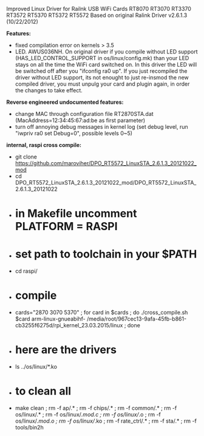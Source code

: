 Improved Linux Driver for Railnk USB WiFi Cards RT8070 RT3070 RT3370 RT3572 RT5370 RT5372 RT5572
Based on original Ralink Driver v2.6.1.3 (10/22/2012)

<b>Features:</b><br>
* fixed compilation error on kernels > 3.5<br>
* LED. AWUS036NH. On original driver if you compile without LED support (HAS_LED_CONTROL_SUPPORT in os/linux/config.mk) than your LED stays on all the time the WiFi card switched on. In this driver the LED will be switched off after you "ifconfig ra0 up". If you just recompiled the driver without LED support, its not enought to just re-insmod the new compiled driver, you must unpulg your card and plugin again, in order the changes to take effect.<br>

<b>Reverse engineered undocumented features:</b>
* change MAC through configuration file RT2870STA.dat (MacAddress=12:34:45:67:ad:be as first parameter)
* turn off annoying debug messages in kernel log (set debug level, run "iwpriv ra0 set Debug=0", possible levels 0~5)


<b>internal, raspi cross compile:<br></b>
* git clone https://github.com/maroviher/DPO_RT5572_LinuxSTA_2.6.1.3_20121022_mod<br>
* cd DPO_RT5572_LinuxSTA_2.6.1.3_20121022_mod/DPO_RT5572_LinuxSTA_2.6.1.3_20121022<br>
* # in Makefile uncomment PLATFORM = RASPI<br>
* # set path to toolchain in your $PATH
* cd raspi/<br>
* # compile
* cards="2870 3070 5370" ; for card in $cards ; do ./cross_compile.sh $card arm-linux-gnueabihf- /media/root/967cec13-9afa-45fb-b861-cb3255f6275d/rpi_kernel_23.03.2015/linux ; done<br>
* # here are the drivers
* ls ../os/linux/*.ko
* # to clean all
* make clean ; rm -f ap/.* ; rm -f chips/.* ; rm -f common/.* ; rm -f os/linux/.* ; rm -f os/linux/*.mod.c ; rm -f os/linux/*.o ; rm -f os/linux/*.mod.o ; rm -f os/linux/*.ko ; rm -f rate_ctrl/.* ; rm -f sta/.* ; rm -f tools/bin2h
